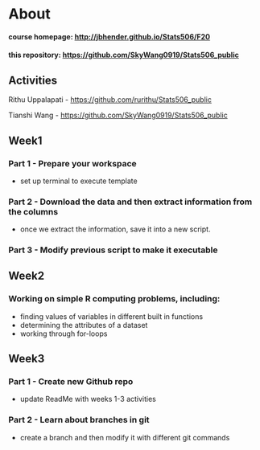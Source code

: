 # About

#### course homepage: http://jbhender.github.io/Stats506/F20
#### this repository: https://github.com/SkyWang0919/Stats506_public


## Activities
Rithu Uppalapati - https://github.com/rurithu/Stats506_public

Tianshi Wang - https://github.com/SkyWang0919/Stats506_public

## Week1 
### Part 1 - Prepare your workspace
+ set up terminal to execute template
### Part 2 - Download the data and then extract information from the columns
+ once we extract the information, save it into a new script.
### Part 3 - Modify previous script to make it executable

## Week2
### Working on simple R computing problems, including:
+ finding values of variables in different built in functions
+ determining the attributes of a dataset
+ working through for-loops

## Week3
### Part 1 - Create new Github repo
+ update ReadMe with weeks 1-3 activities
### Part 2 - Learn about branches in git
+ create a branch and then modify it with different git commands
 
